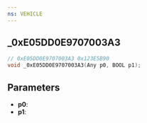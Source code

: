 ```yaml
---
ns: VEHICLE
---
```

## _0xE05DD0E9707003A3

```c
// 0xE05DD0E9707003A3 0x123E5B90
void _0xE05DD0E9707003A3(Any p0, BOOL p1);
```


## Parameters
* **p0**: 
* **p1**: 

